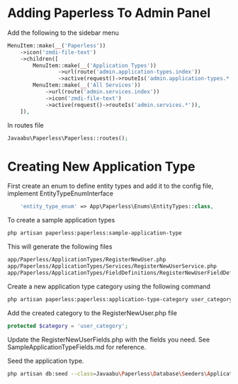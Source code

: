 # Adding Paperless To Admin Panel

Add the following to the sidebar menu
```php
MenuItem::make(__('Paperless'))
    ->icon('zmdi-file-text')
    ->children([
        MenuItem::make(__('Application Types'))
                ->url(route('admin.application-types.index'))
                ->active(request()->routeIs('admin.application-types.*')),
        MenuItem::make(__('All Services'))
            ->url(route('admin.services.index'))
            ->icon('zmdi-file-text')
            ->active(request()->routeIs('admin.services.*')),
    ]),
```

In routes file
```php
Javaabu\Paperless\Paperless::routes();
```

# Creating New Application Type

First create an enum to define entity types and add it to the config file, implement EntityTypeEnumInterface
```php
    'entity_type_enum' => App\Paperless\Enums\EntityTypes::class,
```


To create a sample application types
```bash
php artisan paperless:paperless:sample-application-type
```

This will generate the following files
```bash
app/Paperless/ApplicationTypes/RegisterNewUser.php
app/Paperless/ApplicationTypes/Services/RegisterNewUserService.php
app/Paperless/ApplicationTypes/FieldDefinitions/RegisterNewUserFieldDefinitions.php
```

Create a new application type category using the following command
```bash
php artisan paperless:paperless:application-type-category user_category
```

Add the created category to the RegisterNewUser.php file
```php
protected $category = 'user_category';
```

Update the RegisterNewUserFields.php with the fields you need. See SampleApplicationTypeFields.md for reference.

Seed the application type.
```bash
php artisan db:seed --class=Javaabu\Paperless\Database\Seeders\ApplicationTypesSeeder
```
